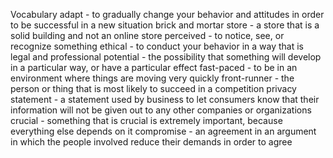 Vocabulary
adapt - to gradually change your behavior and attitudes in order to be successful in a new situation
brick and mortar store - a store that is a solid building and not an online store
perceived - to notice, see, or recognize something
ethical - to conduct your behavior in a way that is legal and professional
potential - the possibility that something will develop in a particular way, or have a particular effect
fast-paced - to be in an environment where things are moving very quickly
front-runner - the person or thing that is most likely to succeed in a competition
privacy statement - a statement used by business to let consumers know that their information will not be given out to any other companies or organizations
crucial - something that is crucial is extremely important, because everything else depends on it
compromise - an agreement in an argument in which the people involved reduce their demands in order to agree



